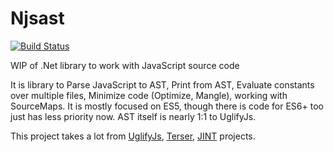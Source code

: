 # Njsast

[![Build Status](https://dev.azure.com/bletocha/bletocha/_apis/build/status/Bobris.Njsast?branchName=master)](https://dev.azure.com/bletocha/bletocha/_build/latest?definitionId=2&branchName=master)

WIP of .Net library to work with JavaScript source code

It is library to Parse JavaScript to AST, Print from AST, Evaluate constants over multiple files, Minimize code (Optimize, Mangle), working with SourceMaps.
It is mostly focused on ES5, though there is code for ES6+ too just has less priority now. AST itself is nearly 1:1 to UglifyJs.

This project takes a lot from [UglifyJs](https://github.com/mishoo/UglifyJS2), [Terser](https://github.com/terser-js/terser), [JINT](https://github.com/sebastienros/jint) projects.
